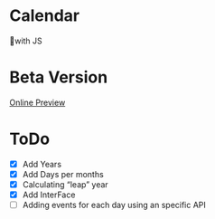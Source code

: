 # Calendar
 📅with JS
# Beta Version
<a href="https://arvmor.github.io/Calendar/">Online Preview</a>
# ToDo
- [x] Add Years
- [x] Add Days per months
- [x] Calculating “leap” year
- [x] Add InterFace
- [ ] Adding events for each day using an specific API
